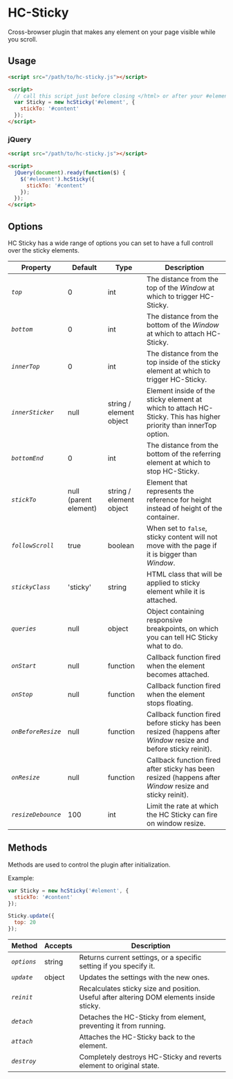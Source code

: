 HC-Sticky
=========

Cross-browser plugin that makes any element on your page visible while you scroll.


## Usage

```html
<script src="/path/to/hc-sticky.js"></script>

<script>
  // call this script just before closing </html> or after your #element
  var Sticky = new hcSticky('#element', {
    stickTo: '#content'
  });
</script>
```

### jQuery

```html
<script src="/path/to/hc-sticky.js"></script>

<script>
  jQuery(document).ready(function($) {
    $('#element').hcSticky({
      stickTo: '#content'
    });
  });
</script>
```

## Options

HC Sticky has a wide range of options you can set to have a full controll over the sticky elements.

| Property | Default | Type | Description |
|-----------|---------|-------|-------------|
| *`top`* | 0 | int | The distance from the top of the *Window* at which to trigger HC-Sticky. |
| *`bottom`* | 0 | int | The distance from the bottom of the *Window* at which to attach HC-Sticky. |
| *`innerTop`* | 0 | int | The distance from the top inside of the sticky element at which to trigger HC-Sticky. |
| *`innerSticker`* | null | string / element object | Element inside of the sticky element at which to attach HC-Sticky. This has higher priority than innerTop option. |
| *`bottomEnd`* | 0 | int | The distance from the bottom of the referring element at which to stop HC-Sticky. |
| *`stickTo`* | null (parent element) | string / element object | Element that represents the reference for height instead of height of the container. |
| *`followScroll`* | true | boolean | When set to `false`, sticky content will not move with the page if it is bigger than *Window*. |
| *`stickyClass`* | 'sticky' | string | HTML class that will be applied to sticky element while it is attached. |
| *`queries`* | null | object | Object containing responsive breakpoints, on which you can tell HC Sticky what to do. |
| *`onStart`* | null | function | Callback function fired when the element becomes attached. |
| *`onStop`* | null | function | Callback function fired when the element stops floating. |
| *`onBeforeResize`* | null | function | Callback function fired before sticky has been resized (happens after *Window* resize and before sticky reinit). |
| *`onResize`* | null | function | Callback function fired after sticky has been resized (happens after *Window* resize and sticky reinit). |
| *`resizeDebounce`* | 100 | int | Limit the rate at which the HC Sticky can fire on window resize. |


## Methods

Methods are used to control the plugin after initialization.

Example:
```javascript
var Sticky = new hcSticky('#element', {
  stickTo: '#content'
});

Sticky.update({
  top: 20
});
```

| Method | Accepts | Description |
|---------|---------|--------------|
| *`options`* | string | Returns current settings, or a specific setting if you specify it. |
| *`update`* | object | Updates the settings with the new ones. |
| *`reinit`* | | Recalculates sticky size and position. Useful after altering DOM elements inside sticky. |
| *`detach`* | | Detaches the HC-Sticky from element, preventing it from running. |
| *`attach`* | | Attaches the HC-Sticky back to the element. |
| *`destroy`* | | Completely destroys HC-Sticky and reverts element to original state. |
